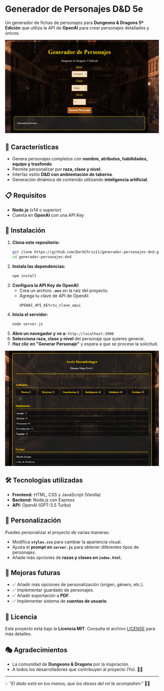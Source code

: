 # Generador de Personajes D&D 5e

Un generador de fichas de personajes para **Dungeons & Dragons 5ª Edición** que utiliza la API de **OpenAI** para crear personajes detallados y únicos.

![Captura de pantalla](dnd_1.png)

## 🚀 Características

- Genera personajes completos con **nombre, atributos, habilidades, equipo y trasfondo**.
- Permite personalizar por **raza, clase y nivel**.
- Interfaz estilo **D&D con ambientación de taberna**.
- Generación dinámica de contenido utilizando **inteligencia artificial**.

## 📋 Requisitos

- **Node.js** (v14 o superior)
- Cuenta en **OpenAI** con una API Key

## 🔧 Instalación

1. **Clona este repositorio:**
   ```bash
   git clone https://github.com/DarkChris11/generador-personajes-dnd.git
   cd generador-personajes-dnd
   ```
2. **Instala las dependencias:**
   ```bash
   npm install
   ```
3. **Configura la API Key de OpenAI:**
   - Crea un archivo **`.env`** en la raíz del proyecto.
   - Agrega tu clave de API de OpenAI:
     ```
     OPENAI_API_KEY=tu_clave_aqui
     ```
4. **Inicia el servidor:**
   ```bash
   node server.js
   ```
5. **Abre un navegador y ve a:** `http://localhost:3000`
6. **Selecciona raza, clase y nivel** del personaje que quieres generar.
7. **Haz clic en "Generar Personaje"** y espera a que se procese la solicitud.

![Captura de pantalla](dnd_2.png)

## 🛠 Tecnologías utilizadas

- **Frontend:** HTML, CSS y JavaScript (Vanilla)
- **Backend:** Node.js con Express
- **API:** OpenAI (GPT-3.5 Turbo)

## 🎨 Personalización

Puedes personalizar el proyecto de varias maneras:

- Modifica **`styles.css`** para cambiar la apariencia visual.
- Ajusta el **prompt en `server.js`** para obtener diferentes tipos de personajes.
- Añade más opciones de **razas y clases en `index.html`**.

## 📌 Mejoras futuras

- ✅ Añadir más opciones de personalización (origen, género, etc.).
- ✅ Implementar guardado de personajes.
- ✅ Añadir exportación a **PDF**.
- ✅ Implementar sistema de **cuentas de usuario**.

## 📜 Licencia

Este proyecto está bajo la **Licencia MIT**. Consulta el archivo [LICENSE](LICENSE) para más detalles.

## 🎭 Agradecimientos

- La comunidad de **Dungeons & Dragons** por la inspiración.
- A todos los desarrolladores que contribuyen al proyecto (Yo). 🎲✨

---

💡 _"El dado está en tus manos, que los dioses del rol te acompañen."_ 🎲🔥